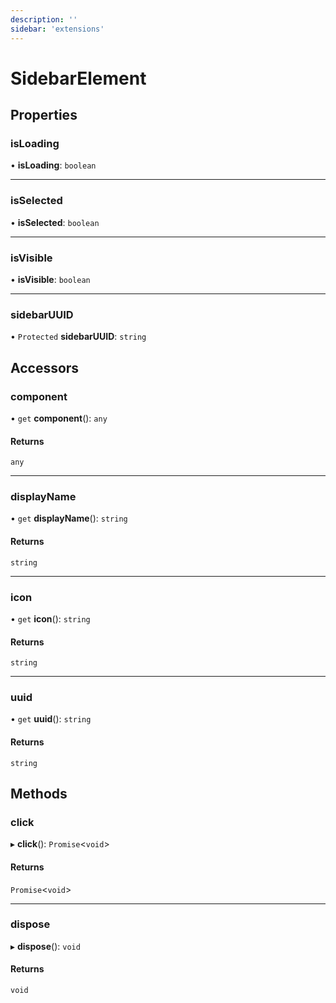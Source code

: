 ```yaml
---
description: ''
sidebar: 'extensions'
---
```


# SidebarElement

## Properties

### isLoading

• **isLoading**: `boolean`

___

### isSelected

• **isSelected**: `boolean`

___

### isVisible

• **isVisible**: `boolean`

___

### sidebarUUID

• `Protected` **sidebarUUID**: `string`

## Accessors

### component

• `get` **component**(): `any`

#### Returns

`any`

___

### displayName

• `get` **displayName**(): `string`

#### Returns

`string`

___

### icon

• `get` **icon**(): `string`

#### Returns

`string`

___

### uuid

• `get` **uuid**(): `string`

#### Returns

`string`

## Methods

### click

▸ **click**(): `Promise`<`void`\>

#### Returns

`Promise`<`void`\>

___

### dispose

▸ **dispose**(): `void`

#### Returns

`void`
